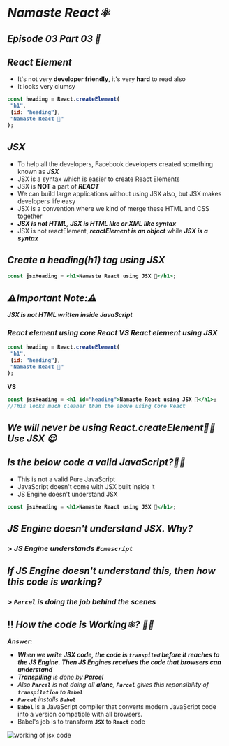 # _Namaste React⚛️_
## _Episode 03 Part 03 🚀_

## _React Element_
- It's not very **developer friendly**, it's very **hard** to read also
- It looks very clumsy

<b>

```js
const heading = React.createElement(
 "h1",
 {id: "heading"},
 "Namaste React 🚀"
);
```
</b>

## _JSX_
- To help all the developers, Facebook developers created something known as _**JSX**_
- JSX is a syntax which is easier to create React Elements
- JSX is **NOT** a part of **_REACT_**
- We can build large applications without using JSX also, but JSX makes developers life easy
- JSX is a convention where we kind of merge these HTML and CSS together
- **_JSX is not HTML, JSX is HTML like or XML like syntax_**
- JSX is not reactElement, _**reactElement is an object**_ while _**JSX is a syntax**_

## _Create a heading(h1) tag using JSX_

<b>

```jsx
const jsxHeading = <h1>Namaste React using JSX 🚀</h1>;
```
</b>

## _**⚠️Important Note:⚠️**_ 
_**JSX is not HTML written inside JavaScript**_

### _React element using core React VS React element using JSX_
<b>

```js
const heading = React.createElement(
 "h1",
 {id: "heading"},
 "Namaste React 🚀"
);
```

VS

```jsx
const jsxHeading = <h1 id="heading">Namaste React using JSX 🚀</h1>;
//This looks much cleaner than the above using Core React
```

## _We will never be using React.createElement😮‍💨_ _Use JSX 😌_
</b>



## _Is the below code a valid JavaScript?🤔💭_
- This is not a valid Pure JavaScript
- JavaScript doesn't come with JSX built inside it
- JS Engine doesn't understand JSX


<b>

```jsx
const jsxHeading = <h1>Namaste React using JSX 🚀</h1>;
```
</b>

## _JS Engine doesn't understand JSX. Why?_
### > _JS Engine understands **`Ecmascript`**_

## _If JS Engine doesn't understand this, then how this code is working?_
### > _`Parcel` is doing the job behind the scenes_

## ‼️ _How the code is Working⚛️? 🤔💭_

_**Answer:**_
- _**When we write JSX code, the code is `transpiled` before it reaches to the JS Engine.
Then JS Engines receives the code that browsers can understand**_
- _**Transpiling** is done by **Parcel**_
- _Also **`Parcel`** is not doing all **alone**, **`Parcel`** gives this reponsibility of **`transpilation`** to **`Babel`**_
- _**`Parcel`** installs **`Babel`**_
- **`Babel`** is a JavaScript compiler that converts modern JavaScript code into a version compatible with all browsers.
- Babel's job is to transform **`JSX`** to **`React`** code


![working of jsx code](https://github.com/anupam-kumar-krishnan/Namaste-React/assets/69143883/702df916-c9bb-49f9-9fa6-a0e57e352b96)

